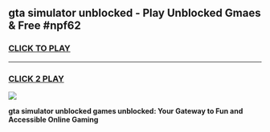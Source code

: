 
## gta simulator unblocked - Play Unblocked Gmaes & Free #npf62
<h3>
<a href="https://news.freeplayer.one?title=gta_simulator_unblocked&ref=26F">CLICK TO PLAY</a></h3>
<hr>

<h3>
<a href="https://news.freeplayer.one?title=gta_simulator_unblocked&ref=26F">CLICK 2 PLAY</a>
  
</h3>

<a href="https://news.freeplayer.one?title=gta_simulator_unblocked&ref=26F/"><img src="https://clearcache.store/games.png"></a>


**gta simulator unblocked games unblocked: Your Gateway to Fun and Accessible Online Gaming**
